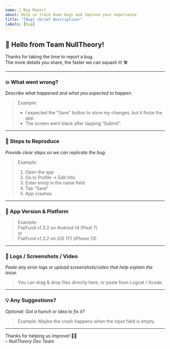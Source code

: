 ```yaml
---
name: 🐞 Bug Report
about: Help us track down bugs and improve your experience
title: "[Bug] <brief description>"
labels: [bug]
---
```


## 👋 Hello from Team NullTheory!

Thanks for taking the time to report a bug.  
The more details you share, the faster we can squash it! 🛠️

---

### 💥 What went wrong?

_Describe what happened and what you expected to happen._

> Example:  
> - I expected the "Save" button to store my changes, but it froze the app.  
> - The screen went black after tapping “Submit”.

---

### 🧪 Steps to Reproduce

_Provide clear steps so we can replicate the bug._

> Example:  
> 1. Open the app  
> 2. Go to Profile → Edit Info  
> 3. Enter emoji in the name field  
> 4. Tap “Save”  
> 5. App crashes

---

### 📱 App Version & Platform

> Example:  
> FlatFund v1.3.2 on Android 14 (Pixel 7)  
> or  
> FlatFund v1.3.2 on iOS 17.1 (iPhone 13)

---

### 🧾 Logs / Screenshots / Video

_Paste any error logs or upload screenshots/video that help explain the issue._

> You can drag & drop files directly here, or paste from Logcat / Xcode.

---

### 💡 Any Suggestions?

_Optional: Got a hunch or idea to fix it?_  
> Example: Maybe the crash happens when the input field is empty.

---

Thanks for helping us improve! 🧠💡  
– *NullTheory Dev Team*
